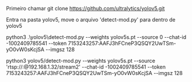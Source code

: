 Primeiro chamar git clone https://github.com/ultralytics/yolov5.git

Entra na pasta yolov5, move o arquivo 'detect-mod.py' para dentro de yolov5

python3 .\yolov5\detect-mod.py --weights yolov5s.pt --source 0 --chat-id -1002409785541 --token 7153243257:AAFJ3hFCneP3QSQY2UwTSm-yO0vW0sKcjSA --imgsz 128

python3 yolov5/detect-mod.py --weights yolov5s.pt --source 'rtsp://<EMAIL>:<SENHA>@192.168.1.32/stream2' --chat-id -1002409785541 --token 7153243257:AAFJ3hFCneP3QSQY2UwTSm-yO0vW0sKcjSA --imgsz 128
